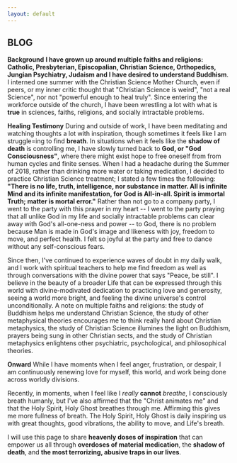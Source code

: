 ```yaml
---
layout: default
---
```


## BLOG
**Background**
**I have grown up around multiple faiths and religions: Catholic, Presbyterian, Episcopalian, Christian Science, Orthopedics, Jungian Psychiatry, Judaism and I have desired to understand Buddhism**. I interned one summer with the Christian Science Mother Church, even if peers, or my inner critic thought that "Christian Science is weird", "not a real Science", nor not "powerful enough to heal truly". Since entering the workforce outside of the church, I have been wrestling a lot with what is **true** in sciences, faiths, religions, and socially intractable problems.

**Healing Testimony**
During and outside of work, I have been meditating and watching thoughts a lot with inspiration, though sometimes it feels like I am struggle=ing to find **breath**. In situations when it feels like the **shadow of death** is controlling me, I have slowly turned back to **God, or "God Consciousness"**, where there might exist hope to free oneself from from human cycles and finite senses. When I had a headache during the Summer of 2018, rather than drinking more water or taking medication, I decided to practice Christian Science treatment; I stated a few times the following: **"There is no life, truth, intelligence, nor substance in matter. All is infinite Mind and its infinite manifestation, for God is All-in-all. Spirit is immortal Truth; matter is mortal error."** Rather than not go to a company party, I went to the party with this prayer in my heart -- I went to the party praying that all unlike God in my life and socially intractable problems can clear away with God's all-one-ness and power -- to God, there is no problem because Man is made in God's image and likeness with joy, freedom to move, and perfect health. I felt so joyful at the party and free to dance without any self-conscious fears. 

Since then, I've continued to experience waves of doubt in my daily walk, and I work with spiritual teachers to help me find freedom as well as through conversations with the divine power that says "Peace, be still". I believe in the beauty of a broader Life that can be expressed through this world with divine-modivated dedication to practicing love and generosity, seeing a world more bright, and feeling the divine universe's control unconditionally. A note on multiple faiths and religions: the study of Buddhism helps me understand Christian Science, the study of other metaphysical theories encourages me to think really hard about Christian metaphysics, the study of Christian Science illumines the light on Buddhism, prayers being sung in other Christian sects, and the study of Christian metaphysics enlightens other psychiatric, psychological, and philosophical theories.

**Onward**
While I have moments when I feel anger, frustration, or despair, I am continuously renewing love for myself, this world, and work being done across worldly divisions.

Recently, in moments, when I feel like I *really* **cannot** *breathe*, I consciously breath humanly, but I've also affirmed that the "Christ animates me" and that the Holy Spirit, Holy Ghost breathes through me. Affirming this gives me more fullness of breath. The Holy Spirit, Holy Ghost is daily inspiring us with great thoughts, good vibrations, the ability to move, and Life's breath.

I will use this page to share **heavenly doses of inspiration** that can empower us all through **overdoses of material medication**, the **shadow of death**, and **the most terrorizing, abusive traps in our lives**.


<br>

